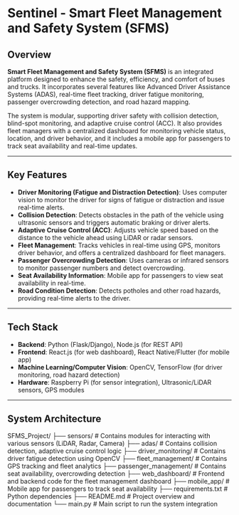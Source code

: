 # Sentinel - Smart Fleet Management and Safety System (SFMS)

## Overview

**Smart Fleet Management and Safety System (SFMS)** is an integrated platform designed to enhance the safety, efficiency, and comfort of buses and trucks. It incorporates several features like Advanced Driver Assistance Systems (ADAS), real-time fleet tracking, driver fatigue monitoring, passenger overcrowding detection, and road hazard mapping.

The system is modular, supporting driver safety with collision detection, blind-spot monitoring, and adaptive cruise control (ACC). It also provides fleet managers with a centralized dashboard for monitoring vehicle status, location, and driver behavior, and it includes a mobile app for passengers to track seat availability and real-time updates.

---

## Key Features

- **Driver Monitoring (Fatigue and Distraction Detection)**: Uses computer vision to monitor the driver for signs of fatigue or distraction and issue real-time alerts.
- **Collision Detection**: Detects obstacles in the path of the vehicle using ultrasonic sensors and triggers automatic braking or driver alerts.
- **Adaptive Cruise Control (ACC)**: Adjusts vehicle speed based on the distance to the vehicle ahead using LiDAR or radar sensors.
- **Fleet Management**: Tracks vehicles in real-time using GPS, monitors driver behavior, and offers a centralized dashboard for fleet managers.
- **Passenger Overcrowding Detection**: Uses cameras or infrared sensors to monitor passenger numbers and detect overcrowding.
- **Seat Availability Information**: Mobile app for passengers to view seat availability in real-time.
- **Road Condition Detection**: Detects potholes and other road hazards, providing real-time alerts to the driver.

---

## Tech Stack

- **Backend**: Python (Flask/Django), Node.js (for REST API)
- **Frontend**: React.js (for web dashboard), React Native/Flutter (for mobile app)
- **Machine Learning/Computer Vision**: OpenCV, TensorFlow (for driver monitoring, road hazard detection)
- **Hardware**: Raspberry Pi (for sensor integration), Ultrasonic/LiDAR sensors, GPS modules
<!-- - **Database**: PostgreSQL, MongoDB (for storing fleet data)
- **Cloud**: AWS IoT, Google Cloud, or Azure (for real-time data processing)
- **Simulation**: CARLA/ MATLAB Simulink (for simulating vehicle dynamics and sensor data) -->

---

## System Architecture

SFMS_Project/
├── sensors/                                 # Contains modules for interacting with various sensors (LiDAR, Radar, Camera)
├── adas/                                    # Contains collision detection, adaptive cruise control logic
├── driver_monitoring/                       # Contains driver fatigue detection using OpenCV
├── fleet_management/                        # Contains GPS tracking and fleet analytics
├── passenger_management/                    # Contains seat availability, overcrowding detection
├── web_dashboard/                           # Frontend and backend code for the fleet management dashboard
├── mobile_app/                              # Mobile app for passengers to track seat availability
├── requirements.txt                         # Python dependencies
├── README.md                                # Project overview and documentation
└── main.py                                   # Main script to run the system integration